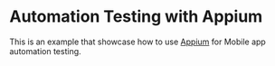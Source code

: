 # Automation Testing with Appium

This is an example that showcase how to use [Appium](http://appium.io/)
for Mobile app automation testing.
